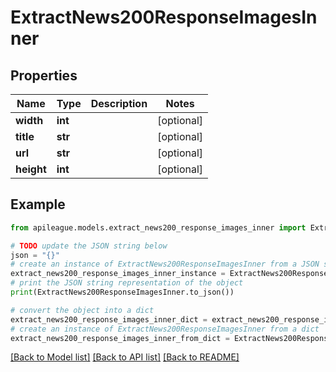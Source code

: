 # ExtractNews200ResponseImagesInner


## Properties

Name | Type | Description | Notes
------------ | ------------- | ------------- | -------------
**width** | **int** |  | [optional] 
**title** | **str** |  | [optional] 
**url** | **str** |  | [optional] 
**height** | **int** |  | [optional] 

## Example

```python
from apileague.models.extract_news200_response_images_inner import ExtractNews200ResponseImagesInner

# TODO update the JSON string below
json = "{}"
# create an instance of ExtractNews200ResponseImagesInner from a JSON string
extract_news200_response_images_inner_instance = ExtractNews200ResponseImagesInner.from_json(json)
# print the JSON string representation of the object
print(ExtractNews200ResponseImagesInner.to_json())

# convert the object into a dict
extract_news200_response_images_inner_dict = extract_news200_response_images_inner_instance.to_dict()
# create an instance of ExtractNews200ResponseImagesInner from a dict
extract_news200_response_images_inner_from_dict = ExtractNews200ResponseImagesInner.from_dict(extract_news200_response_images_inner_dict)
```
[[Back to Model list]](../README.md#documentation-for-models) [[Back to API list]](../README.md#documentation-for-api-endpoints) [[Back to README]](../README.md)


